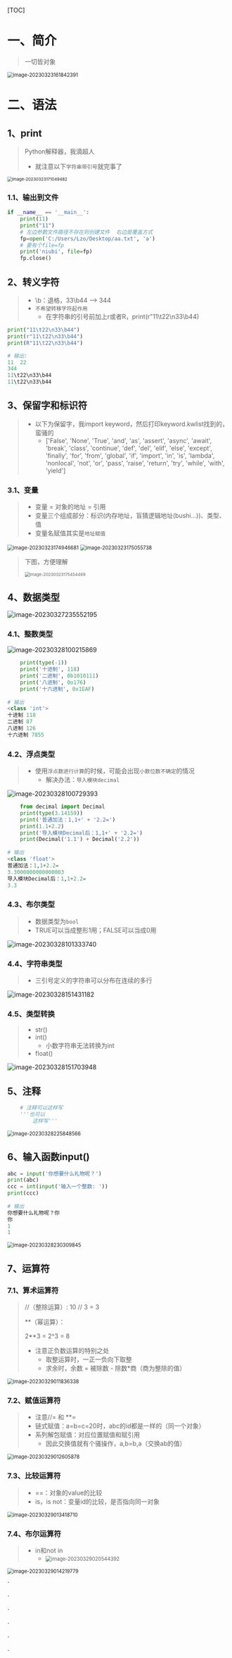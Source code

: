 [TOC]





# 一、简介

> 一切皆对象

<img src="Python基础学习笔记.assets/image-20230323161842391.png" alt="image-20230323161842391" style="zoom:80%;" /> 





# 二、语法

## 1、print

> Python解释器，我滴超人
>
> - 就注意以下`字符串带引号`就完事了

<img src="Python基础学习笔记.assets/image-20230323171049482.png" alt="image-20230323171049482" style="zoom:67%;" /> 



### 1.1、输出到文件

```python
if __name__ == '__main__':
    print(11)
    print("11")
    # 左边参数文件路径不存在则创建文件	右边是覆盖方式
    fp=open('C:/Users/Lzo/Desktop/aa.txt', 'a')
    # 要有个file=fp
    print('niubi', file=fp)
    fp.close()
```







## 2、转义字符

> - \b：退格，33\b44 ——> 344
> - `不希望转移字符起作用`
>   - 在字符串的引号前加上r或者R，print(r"11\t22\n33\b44)

```python
print("11\t22\n33\b44")
print(r"11\t22\n33\b44")
print(R"11\t22\n33\b44")

# 输出:
11	22
344
11\t22\n33\b44
11\t22\n33\b44
```







## 3、保留字和标识符

> - 以下为保留字，我import keyword，然后打印keyword.kwlist找到的，蛮骚的
>   - ['False', 'None', 'True', 'and', 'as', 'assert', 'async', 'await', 'break', 'class', 'continue', 'def', 'del', 'elif', 'else', 'except', 'finally', 'for', 'from', 'global', 'if', 'import', 'in', 'is', 'lambda', 'nonlocal', 'not', 'or', 'pass', 'raise', 'return', 'try', 'while', 'with', 'yield']



### 3.1、变量

> - 变量 = 对象的地址 = 引用
> - 变量三个组成部分：标识(内存地址，盲猜逻辑地址(bushi...))、类型、值
> - 变量名赋值其实是`地址赋值`

<img src="Python基础学习笔记.assets/image-20230323174946681.png" alt="image-20230323174946681" style="zoom:80%;" /> 

<img src="Python基础学习笔记.assets/image-20230323175055738.png" alt="image-20230323175055738" style="zoom:80%;" /> 

> 下图，方便理解
>
> <img src="Python基础学习笔记.assets/image-20230323175454469.png" alt="image-20230323175454469" style="zoom:67%;" /> 









## 4、数据类型

![image-20230327235552195](Python基础学习笔记.assets/image-20230327235552195.png) 







### 4.1、整数类型

![image-20230328100215869](Python基础学习笔记.assets/image-20230328100215869.png) 

```python
    print(type(-1))
    print('十进制', 118)
    print('二进制', 0b1010111)
    print('八进制', 0o176)
    print('十六进制', 0x1EAF)
    
# 输出
<class 'int'>
十进制 118
二进制 87
八进制 126
十六进制 7855
```













### 4.2、浮点类型

> - 使用`浮点数进行计算`的时候，可能会出现`小数位数不确定`的情况
>   - 解决办法：`导入模块decimal`

![image-20230328100729393](Python基础学习笔记.assets/image-20230328100729393.png) 



```python
    from decimal import Decimal
	print(type(3.14159))
    print('普通加法：1,1+' + '2.2=')
    print(1.1+2.2)
    print('导入模块Decimal后：1,1+' + '2.2=')
    print(Decimal('1.1') + Decimal('2.2'))
    
# 输出
<class 'float'>
普通加法：1,1+2.2=
3.3000000000000003
导入模块Decimal后：1,1+2.2=
3.3
```





### 4.3、布尔类型

> - 数据类型为`bool`
> - TRUE可以当成整形1用；FALSE可以当成0用

![image-20230328101333740](Python基础学习笔记.assets/image-20230328101333740.png) 





### 4.4、字符串类型

> - 三引号定义的字符串可以分布在连续的多行

![image-20230328151431182](Python基础学习笔记.assets/image-20230328151431182.png) 





### 4.5、类型转换

> - str()
> - int()
>   - 小数字符串无法转换为int
> - float()

![image-20230328151703948](Python基础学习笔记.assets/image-20230328151703948.png) 







## 5、注释

```python
    # 注释可以这样写
    '''也可以
        这样写'''
```

<img src="Python基础学习笔记.assets/image-20230328225848566.png" alt="image-20230328225848566" style="zoom:80%;" /> 





## 6、输入函数input()

```python
abc = input('你想要什么礼物呢？')
print(abc)
ccc = int(input('输入一个整数: '))
print(ccc)
    
# 输出
你想要什么礼物呢？你
你
1
1
```

<img src="Python基础学习笔记.assets/image-20230328230309845.png" alt="image-20230328230309845" style="zoom:80%;" /> 





## 7、运算符

### 7.1、算术运算符

> //（整除运算）:
>  10 // 3 = 3
>
> 
>
> **（幂运算）：
>
> 2**3 = 2^3 = 8
>
> 
>
> - 注意正负数运算的特别之处
>   - 取整运算时，一正一负向下取整
>   - 求余时，余数 = 被除数 - 除数*商（商为整除的值）

<img src="Python基础学习笔记.assets/image-20230329011836338.png" alt="image-20230329011836338" style="zoom:80%;" /> 







### 7.2、赋值运算符

> - 注意//= 和 **=
> - 链式赋值：a=b=c=20时，abc的id都是一样的（同一个对象）
> - 系列解包赋值：对应位置赋值和赋引用
>   - 因此交换值就有个骚操作，a,b=b,a（交换ab的值）

<img src="Python基础学习笔记.assets/image-20230329012605878.png" alt="image-20230329012605878" style="zoom:80%;" /> 





### 7.3、比较运算符

> - ==：对象的value的比较
> - is，is not：变量id的比较，是否指向同一对象

<img src="Python基础学习笔记.assets/image-20230329013418710.png" alt="image-20230329013418710" style="zoom:80%;" />  





### 7.4、布尔运算符

> - in和not in
>   - <img src="Python基础学习笔记.assets/image-20230329020544392.png" alt="image-20230329020544392" style="zoom:80%;" /> 

<img src="Python基础学习笔记.assets/image-20230329014219779.png" alt="image-20230329014219779" style="zoom:80%;" /> 













`

`

`

`

`

`
